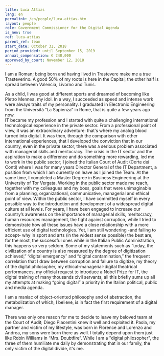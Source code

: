 ```yaml
---
title: Luca Attias
lang: en
permalink: /en/people/luca-attias.htm
layout: people
role: Government Commissioner for the Digital Agenda
is_new: true
ref: luca-attias
parent_ref: team
start_date: October 31, 2018
period_provided: until September 15, 2019
annual_compensation: € 240,000
approved_by_court: November 12, 2018
---
```


I am a Roman;  being born and having lived in Trastevere make me a true Trasteverino. A good 50% of my roots is here in the Capital; the other half is spread between Valencia, Livorno and Tunis. 

As a child, I was good at different sports and dreamed of becoming like Pietro Mennea,  my idol. 
In a way, I succeeded as speed and intense work were always traits of my personality. I graduated in Electronic Engineering from the Università “La Sapienza” in Rome, that is quite a few years ago now.  
IT became my profession and I started with  quite a challenging international technological experience in the private sector. From a professional point of view, it was an extraordinary adventure: that's where my analog blood turned into digital. 
It was then, through the comparison with other international experiences,  that I developed the conviction that in our country, even in the private sector, there was a serious problem associated with managerial skills and meritocracy. 
The crisis in the IT sector and the aspiration to make a difference and do something more rewarding, led me to work in the public sector; I joined the Italian Court of Audit (Corte dei Conti) where I was for many years Director General of the IT Department, a position from which I am currently on leave as I joined the Team. At the same time, I completed a Master Degree  in Business Engineering at the University of Tor Vergata.
Working in the public sector made me reach, together with my colleagues and my boss,  goals that were unimaginable from a planning, organizational, communicative, managerial and ethical point of view. 
Within the public sector, I have committed myself in every possible way to the introduction and development of a widespread digital culture at all levels. For years, I have been engaged to increase our country’s awareness on the importance of managerial skills, meritocracy, human resources management, the fight against corruption, while I tried to demonstrate how all these issues have a close relationship with a more efficient use of digital technologies. Yet, I am still wondering -and failing to accept- why in sport and arts (in the widest sense possible) the best are, for the most, the successful ones while in the  Italian Public Administration, this happens so very seldom.
Some of my statements such as “today, the civilization of a country is also measured by the degree of digitization achieved,” “digital emergency” and “digital contamination,” the frequent correlation that I draw between corruption and failure to digitize, my theory of the digital philosopher, my ethical-managerial-digital theatrical performances, my official request to introduce a Nobel Prize for IT, the digital training of many thousands civil servants, all this briefly sums up all my attempts at making “going digital” a priority in the Italian political, public and media agenda.

I am a maniac of object-oriented philosophy and of abstraction, the  metabolization of which, I believe, is in fact the first requirement of a digital manager.

There was only one reason for me to decide to leave my beloved team at the Court of Audit; Diego Piacentini knew it well and exploited it.
Paola, my partner and victim of my lifestyle, was born in Florence and Lorenzo and Andrea, my sons were born there as well. I totally depend upon them just like Robin Williams in “Mrs. Doubtfire”. While I am a "digital philosopher", the three of them humiliate me daily by demonstrating that in our family, the only victim of the digital divide, it's me.
